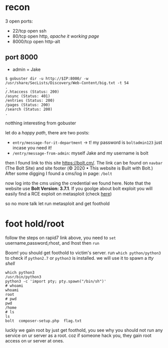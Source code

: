 # recon 
3 open ports:
- 22/tcp   open  ssh
- 80/tcp   open  http, *apache it working page*
- 8000/tcp open  http-alt


## port 8000
- admin = Jake
```console
$ gobuster dir -u http://$IP:8000/ -w /usr/share/SecLists/Discovery/Web-Content/big.txt -t 54
.
/.htaccess (Status: 200)
/async (Status: 401)
/entries (Status: 200)
/pages (Status: 200)
/search (Status: 200)
.
```
notthing interesting from gobuster

let do a *happy path*, there are two posts:
- `entry/message-for-it-department` -> t! my password is `boltadmin123` just incase you need it!
- `/entry/message-from-admin`: myself Jake and my username is bolt

then I found link to this site https://bolt.cm/. The link can be found on `navbar` (The Bolt Site) and site footer (© 2020 • This website is Built with Bolt.) After some digging I found a cms/log in page: `/bolt`

now log into the cms using the credential we found here. Note that the website use **Bolt Version: 3.7.1**. If you goolge about bolt exploit you will easily find a RCE exploit on metasploit (check [here](https://www.rapid7.com/db/modules/exploit/unix/webapp/bolt_authenticated_rce))

so no more talk let run metasploit and get foothold

# foot hold/root
follow the steps on rapid7 link above, you need to `set` username,password,rhost, and lhost then `run`

Boom! you should get foothold to victim's server. run `which python/python3` to check if `python2.7` or `python3` is installed. we will use it to spawn a *tty shell*

```console
which python3
/usr/bin/python3
python3 -c 'import pty; pty.spawn("/bin/sh")'
# whoami
whoami
root
# pwd    
pwd
/home
# ls
ls
bolt  composer-setup.php  flag.txt
```
luckly we gain root by just get foothold, you see why you should not run any service on ur server as a root. coz if someone hack you, they gain root access on ur server at ones.

